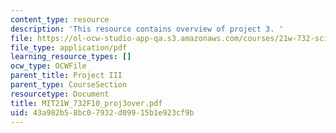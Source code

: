 ```yaml
---
content_type: resource
description: 'This resource contains overview of project 3. '
file: https://ol-ocw-studio-app-qa.s3.amazonaws.com/courses/21w-732-science-writing-and-new-media-fall-2010/43a982b58bc07932d09915b1e923cf9b_MIT21W_732F10_proj3over.pdf
file_type: application/pdf
learning_resource_types: []
ocw_type: OCWFile
parent_title: Project III
parent_type: CourseSection
resourcetype: Document
title: MIT21W_732F10_proj3over.pdf
uid: 43a982b5-8bc0-7932-d099-15b1e923cf9b
---
```

